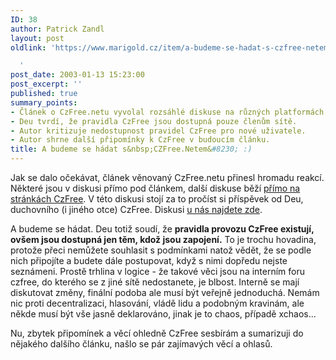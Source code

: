 ```yaml
---
ID: 38
author: Patrick Zandl
layout: post
oldlink: 'https://www.marigold.cz/item/a-budeme-se-hadat-s-czfree-netem

  '
post_date: 2003-01-13 15:23:00
post_excerpt: ''
published: true
summary_points:
- Článek o CzFree.netu vyvolal rozsáhlé diskuse na různých platformách.
- Deu tvrdí, že pravidla CzFree jsou dostupná pouze členům sítě.
- Autor kritizuje nedostupnost pravidel CzFree pro nové uživatele.
- Autor shrne další připomínky k CzFree v budoucím článku.
title: A budeme se hádat s&nbsp;CZFree.Netem&#8230; :)
---
```


<p>
Jak se dalo očekávat, článek věnovaný CzFree.netu přinesl hromadu reakcí. Některé jsou v diskusi přímo pod článkem, další diskuse běží <A href="http://www.czfree.net/forum/showthread.php?s=&amp;threadid=2134" target=_blank>přímo na stránkách CzFree</A>. V této diskusi stojí za to pročíst si příspěvek od Deu, duchovního (i jiného otce) CzFree. Diskusi <A href="/rozbal_diskusi.html?diskuse=czfreenet&amp;vsechny_r=0">u nás najdete zde</A>.</p>

<p>
A budeme se hádat. Deu totiž soudí, že <STRONG>pravidla provozu CzFree existují, ovšem jsou dostupná jen těm, kdož jsou zapojení.</STRONG> To je trochu hovadina, protože přeci nemůžete souhlasit s podmínkami natož vědět, že se podle nich připojíte a budete dále postupovat, když s nimi dopředu nejste seznámeni. Prostě trhlina v logice - že takové věci jsou na interním foru czfree, do kterého se z jiné sítě nedostanete, je blbost. Interně se mají diskutovat změny, finální podoba ale musí být veřejně jednoduchá. Nemám nic proti decentralizaci, hlasování, vládě lidu a podobným kravinám, ale někde musí být vše jasně deklarováno, jinak je to chaos, případě xchaos...</p>

<p>
Nu, zbytek připomínek a věcí ohledně CzFree sesbírám a sumarizuji do nějakého dalšího článku, našlo se pár zajímavých věcí a ohlasů. </p>